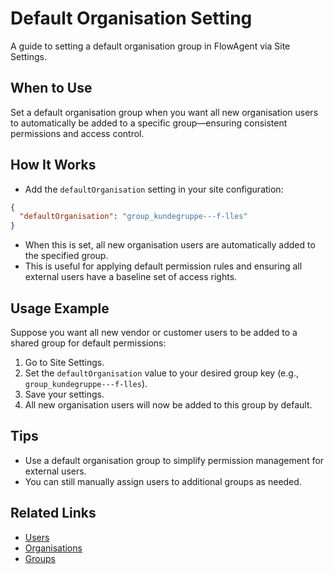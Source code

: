 # Default Organisation Setting

A guide to setting a default organisation group in FlowAgent via Site Settings.

## When to Use
Set a default organisation group when you want all new organisation users to automatically be added to a specific group—ensuring consistent permissions and access control.

## How It Works
- Add the `defaultOrganisation` setting in your site configuration:

```json
{
  "defaultOrganisation": "group_kundegruppe---f-lles"
}
```
- When this is set, all new organisation users are automatically added to the specified group.
- This is useful for applying default permission rules and ensuring all external users have a baseline set of access rights.

## Usage Example
Suppose you want all new vendor or customer users to be added to a shared group for default permissions:
1. Go to Site Settings.
2. Set the `defaultOrganisation` value to your desired group key (e.g., `group_kundegruppe---f-lles`).
3. Save your settings.
4. All new organisation users will now be added to this group by default.

## Tips
- Use a default organisation group to simplify permission management for external users.
- You can still manually assign users to additional groups as needed.

## Related Links
- [Users](/docs/sites/users.md)
- [Organisations](/docs/sites/organisations.md)
- [Groups](/docs/sites/groups.md)
